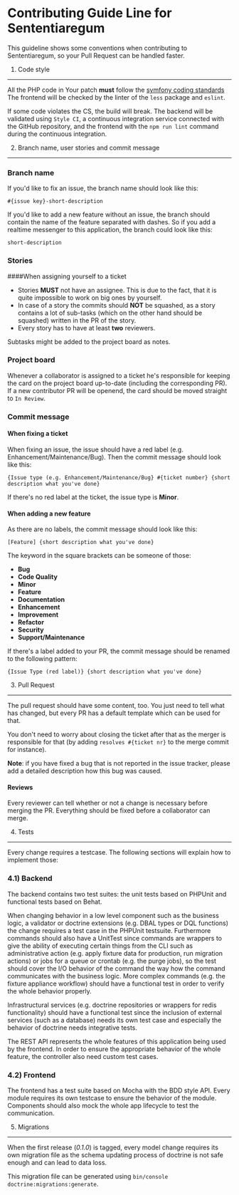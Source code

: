 Contributing Guide Line for Sententiaregum
==========================================

This guideline shows some conventions when contributing to Sententiaregum, so your Pull Request can be handled faster.

1) Code style
-------------

All the PHP code in Your patch __must__ follow the [symfony coding standards](http://symfony.com/doc/current/contributing/code/standards.html)
The frontend will be checked by the linter of the `less` package and `eslint`.

If some code violates the CS, the build will break. The backend will be validated using `Style CI`, a continuous integration service connected
with the GitHub repository, and the frontend with the `npm run lint` command during the continuous integration.

2) Branch name, user stories and commit message
-----------------------------------------------

### Branch name

If you'd like to fix an issue, the branch name should look like this: 

    #{issue key}-short-description

If you'd like to add a new feature without an issue, the branch should contain the name of the feature separated with dashes.
So if you add a realtime messenger to this application, the branch could look like this:

    short-description

### Stories

####When assigning yourself to a ticket

- Stories **MUST** not have an assignee. This is due to the fact, that it is quite impossible to work on big ones by yourself.
- In case of a story the commits should **NOT** be squashed, as a story contains a lot of sub-tasks (which on the other hand should be squashed) written in the PR of the story. 
- Every story has to have at least **two** reviewers. 

Subtasks might be added to the project board as notes.

### Project board

Whenever a collaborator is assigned to a ticket he's responsible for keeping the card on the project board up-to-date (including the corresponding PR).
If a new contributor PR will be openend, the card should be moved straight to `In Review`.

### Commit message

#### When fixing a ticket

When fixing an issue, the issue should have a red label (e.g. Enhancement/Maintenance/Bug).
Then the commit message should look like this:

    {Issue type (e.g. Enhancement/Maintenance/Bug} #{ticket number} {short description what you've done}

If there's no red label at the ticket, the issue type is __Minor__.

#### When adding a new feature

As there are no labels, the commit message should look like this:

    [Feature] {short description what you've done}

The keyword in the square brackets can be someone of those:

- **Bug**
- **Code Quality**
- **Minor**
- **Feature**
- **Documentation**
- **Enhancement**
- **Improvement**
- **Refactor**
- **Security**
- **Support/Maintenance**

If there's a label added to your PR, the commit message should be renamed to the following pattern:

    {Issue Type (red label)} {short description what you've done}


3) Pull Request
---------------

The pull request should have some content, too.
You just need to tell what has changed, but every PR has a default template which can be used for that.

You don't need to worry about closing the ticket after that as the merger is responsible for that (by adding `resolves #{ticket nr}` to the merge commit for instance).

__Note__: if you have fixed a bug that is not reported in the issue tracker, please add a detailed description how this bug was caused.

#### Reviews

Every reviewer can tell whether or not a change is necessary before merging the PR. Everything should be fixed before
a collaborator can merge.

4) Tests
--------

Every change requires a testcase. The following sections will explain how to implement those:

### 4.1) Backend

The backend contains two test suites: the unit tests based on PHPUnit and functional tests based on Behat.

When changing behavior in a low level component such as the business logic, a validator or doctrine extensions (e.g. DBAL types or DQL functions)
the change requires a test case in the PHPUnit testsuite.
Furthermore commands should also have a UnitTest since commands are wrappers to give the ability of executing certain things from the CLI
such as administrative action (e.g. apply fixture data for production, run migration actions) or jobs for a queue or crontab (e.g. the purge jobs),
so the test should cover the I/O behavior of the command the way how the command communicates with the business logic.
More complex commands (e.g. the fixture appliance workflow) should have a functional test in order to verify the whole behavior properly.

Infrastructural services (e.g. doctrine repositories or wrappers for redis functionality) should have a functional test since
the inclusion of external services (such as a database) needs its own test case and especially the behavior of doctrine needs integrative
tests.

The REST API represents the whole features of this application being used by the frontend. In order to ensure the appropriate behavior
of the whole feature, the controller also need custom test cases.

### 4.2) Frontend

The frontend has a test suite based on Mocha with the BDD style API.
Every module requires its own testcase to ensure the behavior of the module.
Components should also mock the whole app lifecycle to test the communication.

5) Migrations
-------------

When the first release (*0.1.0*) is tagged, every model change requires its own migration file as the schema updating process of doctrine is not safe enough
and can lead to data loss.

This migration file can be generated using `bin/console doctrine:migrations:generate`.

